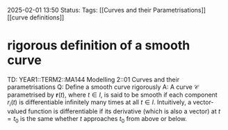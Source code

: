 2025-02-01 13:50
Status: 
Tags: [[Curves and their Parametrisations]] [[curve definitions]]
# rigorous definition of a smooth curve

TD: YEAR1::TERM2::MA144 Modelling 2::01 Curves and their parametrisations 
Q: Define a smooth curve rigorously
A: A curve $\mathcal{C}$ parametrised by $\mathbf{r}(t)$, where $t \in I$, is said to be smooth if each
component $r_i(t)$ is differentiable infinitely many times at all $t \in I$.
Intuitively, a vector-valued function is differentiable if its derivative (which is also a vector) at $t = t_0$ is the same whether $t$ approaches $t_0$ from above or below.
<!--ID: 1738417937567-->
